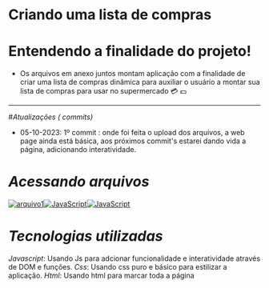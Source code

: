 # Criando uma lista de compras

# Entendendo a finalidade do projeto!

- Os arquivos em anexo juntos montam aplicação com a finalidade de criar uma lista de compras dinâmica para auxiliar o usuário a montar sua lista de compras para usar no supermercado :credit_card: :dollar:

---

#_Atualizações ( commits)_

- 05-10-2023: 1º commit : onde foi feita o upload dos arquivos, a web page ainda está básica, aos próximos commit's estarei dando vida a página, adicionando interatividade.

# _Acessando arquivos_

[![arquivo1](https://img.shields.io/badge/HTML-FF4500?style=for-the-badge&logo=)](https://github.com/Junincss/lista-de-compras/blob/main/index.html)[![JavaScript](https://img.shields.io/badge/Arquivo_Js-FFFF00?style=for-the-badge&logo=)](https://github.com/Junincss/lista-de-compras/blob/main/index.js)[![JavaScript](https://img.shields.io/badge/ArquivoCss-4682B4?style=for-the-badge&logo=)](https://github.com/Junincss/lista-de-compras/blob/main/index.js)

# _Tecnologias utilizadas_

_Javascript_: Usando Js para adcionar funcionalidade e interatividade através de DOM e funções.
_Css_: Usando css puro e básico para estilizar a aplicação.
_Html_: Usando html para marcar toda a página
